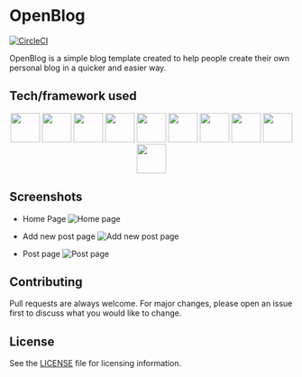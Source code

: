 # OpenBlog

[![CircleCI](https://circleci.com/gh/Totoratsu/OpenBlog/tree/main.svg?style=svg)](https://circleci.com/gh/Totoratsu/OpenBlog/tree/main)

OpenBlog is a simple blog template created to help people create their own personal blog in a quicker and easier way.

## Tech/framework used

<p align="center">
<img height="52px" src="https://encrypted-tbn0.gstatic.com/images?q=tbn:ANd9GcSFWV_HgLeNqL2chI-m3M5KbhzUHceEZe9obw&usqp=CAU"/> 
    <img height="52px" src="https://cdn.worldvectorlogo.com/logos/nodejs-icon.svg" /> 
	<img height="52px" src="https://camo.githubusercontent.com/92ec9eb7eeab7db4f5919e3205918918c42e6772562afb4112a2909c1aaaa875/68747470733a2f2f6173736574732e76657263656c2e636f6d2f696d6167652f75706c6f61642f76313630373535343338352f7265706f7369746f726965732f6e6578742d6a732f6e6578742d6c6f676f2e706e67"/> 
    <img height="52px" src="https://cms.proxify.io/storage/images/5XAVEl5UvFTZYA75tvv39fc2evjxwBQh78DKK4ta.png"/>
	<img height="52px" src="https://seeklogo.com/images/A/apollo-logo-DC7DD3C444-seeklogo.com.png"/>
	<img height="52px" src="https://typegraphql.com/img/logo.png"/>
	<img height="52px" src="https://external-content.duckduckgo.com/iu/?u=https%3A%2F%2Fraw.githubusercontent.com%2Fgithub%2Fexplore%2F80688e429a7d4ef2fca1e82350fe8e3517d3494d%2Ftopics%2Fredis%2Fredis.png&f=1&nofb=1"/>
    <img height="52px" src="https://external-content.duckduckgo.com/iu/?u=https%3A%2F%2Fupload.wikimedia.org%2Fwikipedia%2Fcommons%2Fthumb%2F2%2F29%2FPostgresql_elephant.svg%2F155px-Postgresql_elephant.svg.png&f=1&nofb=1"/> 
    <img height="52px" src="https://external-content.duckduckgo.com/iu/?u=https%3A%2F%2Fdashboard.snapcraft.io%2Fsite_media%2Fappmedia%2F2018%2F02%2Fcircleci-logo-x256_1kgTXiI.png&f=1&nofb=1" /> 
    <img height="52px" src="https://wipdeveloper.com/posts/2017/01/images/yarn-kitten1.png" />
  </p>

## Screenshots

- Home Page
  ![Home page](https://res.cloudinary.com/totoscloud/image/upload/v1610998699/openblog2_wjtfvl.png)

- Add new post page
  ![Add new post page](https://res.cloudinary.com/totoscloud/image/upload/v1610998699/openblog1_fdlfzo.png)

- Post page
  ![Post page](https://res.cloudinary.com/totoscloud/image/upload/v1610998699/openblog3_olqet0.png)

## Contributing

Pull requests are always welcome. For major changes, please open an issue first to discuss what you would like to change.

## License

See the [LICENSE](./LICENSE) file for licensing information.
